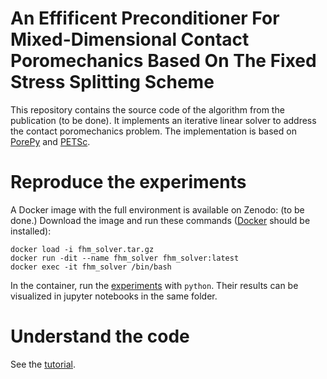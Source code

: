 # An Effificent Preconditioner For Mixed-Dimensional Contact Poromechanics Based On The Fixed Stress Splitting Scheme

This repository contains the source code of the algorithm from the publication (to be done). It implements an iterative linear solver to address the contact poromechanics problem. The implementation is based on [PorePy](https://github.com/pmgbergen/porepy) and [PETSc](https://petsc.org/).

# Reproduce the experiments

A Docker image with the full environment is available on Zenodo: (to be done.) Download the image and run these commands ([Docker](https://www.docker.com/) should be installed):
```
docker load -i fhm_solver.tar.gz
docker run -dit --name fhm_solver fhm_solver:latest
docker exec -it fhm_solver /bin/bash
```

In the container, run the [experiments](experiments/) with `python`. Their results can be visualized in jupyter notebooks in the same folder.

# Understand the code

See the [tutorial](tutorial.ipynb).